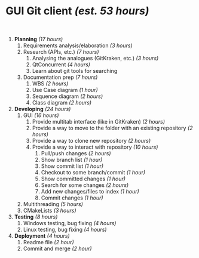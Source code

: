 # GUI Git client	_(est. 53 hours)_
​
1.	**Planning** 				 _(17 hours)_
    1. Requirements analysis/elaboration 	                _(3 hours)_
    2. Research (APIs, etc.)                                _(7 hours)_
        1.  Analysing the analogues (GitKraken, etc.)                       _(3 hours)_
        2.  QtConcurrent                                                    _(4 hours)_
        3.  Learn about git tools for searching 
    3. Documentation prep	                                _(7 hours)_
        1.  WBS                                                             _(2 hours)_
        2.  Use Case diagram                                                _(1 hour)_
        3.  Sequence diagram                                                _(2 hours)_
        4.  Class diagram                                                   _(2 hours)_
2.	**Developing**				 _(24 hours)_
    1. GUI                                                  _(16 hours)_
        1. Provide multitab interface (like in GitKraken)                   _(2 hours)_
        2. Provide a way to move to the folder with an existing repository  _(2 hours)_
        3. Provide a way to clone new repository                            _(2 hours)_
        4. Provide a way to interact with repository                        _(10 hours)_
            1. Pull/push changes                                                        _(2 hours)_
            2. Show branch list                                                         _(1 hour)_
            3. Show commit list                                                         _(1 hour)_
            4. Checkout to some branch/commit                                           _(1 hour)_
            5. Show committed changes                                                   _(1 hour)_
            6. Search for some changes                                                  _(2 hours)_
            7. Add new changes/files to index                                           _(1 hour)_
            8. Commit changes                                                           _(1 hour)_
    2. Multithreading                                       _(5 hours)_
    3. CMakeLists                                           _(3 hours)_
3.	**Testing**					 _(8 hours)_
    1.	Windows testing, bug fixing				            _(4 hours)_
    2.	Linux testing, bug fixing				            _(4 hours)_
4.  **Deployment**               _(4 hours)_
    1.  Readme file                                         _(2 hour)_                             
    2.  Commit and merge                                    _(2 hour)_